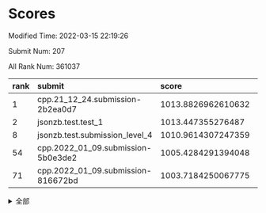# Scores

Modified Time: 2022-03-15 22:19:26

Submit Num: 207

All Rank Num: 361037

| rank |               submit               |       score        |       sigma        | pk_num |
| :--- | :--------------------------------- | :----------------- | :----------------- | :----- |
| 1    | cpp.21_12_24.submission-2b2ea0d7   | 1013.8826962610632 | 0.8131409067050671 | 6977   |
| 2    | jsonzb.test.test_1                 | 1013.447355276487  | 0.8195517110439823 | 6973   |
| 8    | jsonzb.test.submission_level_4     | 1010.9614307247359 | 0.786910508144284  | 6978   |
| 54   | cpp.2022_01_09.submission-5b0e3de2 | 1005.4284291394048 | 0.719879764294841  | 6976   |
| 71   | cpp.2022_01_09.submission-816672bd | 1003.7184250067775 | 0.7135492041366311 | 6976   |


<details>
<summary>全部</summary>

| rank |                 submit                 |       score        |       sigma        | pk_num |
| :--- | :------------------------------------- | :----------------- | :----------------- | :----- |
| 1    | cpp.21_12_24.submission-2b2ea0d7       | 1013.8826962610632 | 0.8131409067050671 | 6977   |
| 2    | jsonzb.test.test_1                     | 1013.447355276487  | 0.8195517110439823 | 6973   |
| 3    | gobigger.level_3.submission_level_3_31 | 1012.1103695481054 | 0.7847906338273891 | 6976   |
| 4    | gobigger.level_3.submission_level_3_48 | 1011.456647679905  | 0.7575127946132157 | 6977   |
| 5    | gobigger.level_3.submission_level_3_33 | 1011.0516453246652 | 0.7794248910555088 | 6977   |
| 6    | gobigger.level_3.submission_level_3_42 | 1011.0431551730715 | 0.7704554525670448 | 6977   |
| 7    | gobigger.level_3.submission_level_3_22 | 1011.0205505618678 | 0.766946861220124  | 6974   |
| 8    | jsonzb.test.submission_level_4         | 1010.9614307247359 | 0.786910508144284  | 6978   |
| 9    | gobigger.level_3.submission_level_3_1  | 1010.8869807342274 | 0.7631938487742148 | 6981   |
| 10   | gobigger.level_3.submission_level_3_18 | 1010.873813649887  | 0.7450260804281681 | 6978   |
| 11   | gobigger.level_3.submission_level_3_36 | 1010.8468455158845 | 0.7663941901347038 | 6975   |
| 12   | gobigger.level_3.submission_level_3_40 | 1010.835078347662  | 0.7679745457519911 | 6980   |
| 13   | gobigger.level_3.submission_level_3_16 | 1010.7928192223885 | 0.7496425497322176 | 6976   |
| 14   | gobigger.level_3.submission_level_3_7  | 1010.743911384196  | 0.7765815793955171 | 6977   |
| 15   | gobigger.level_3.submission_level_3_38 | 1010.7229676588975 | 0.7601414436750851 | 6976   |
| 16   | gobigger.level_3.submission_level_3_44 | 1010.6670695918851 | 0.7556929094276055 | 6976   |
| 17   | gobigger.level_3.submission_level_3_5  | 1010.6077567949767 | 0.7876415194842623 | 6973   |
| 18   | gobigger.level_3.submission_level_3_3  | 1010.5922999280897 | 0.7477037978354165 | 6976   |
| 19   | gobigger.level_3.submission_level_3_39 | 1010.5795927004593 | 0.764770878597157  | 6977   |
| 20   | gobigger.level_3.submission_level_3_19 | 1010.5116774102161 | 0.768515215133221  | 6974   |
| 21   | gobigger.level_3.submission_level_3_49 | 1010.5002031312071 | 0.7614276258889673 | 6974   |
| 22   | gobigger.level_3.submission_level_3_43 | 1010.455388683667  | 0.7617432813626299 | 6974   |
| 23   | gobigger.level_3.submission_level_3_34 | 1010.4242801029899 | 0.7618366669199488 | 6978   |
| 24   | gobigger.level_3.submission_level_3_15 | 1010.3351046792296 | 0.7724372835280192 | 6976   |
| 25   | gobigger.level_3.submission_level_3_17 | 1010.2835877937869 | 0.7891891944697048 | 6979   |
| 26   | gobigger.level_3.submission_level_3_47 | 1010.2295481886194 | 0.7729807724138774 | 6971   |
| 27   | gobigger.level_3.submission_level_3_12 | 1010.2071081964237 | 0.7512783591651723 | 6977   |
| 28   | gobigger.level_3.submission_level_3_20 | 1010.2028766844132 | 0.7657603764048546 | 6973   |
| 29   | gobigger.level_3.submission_level_3_10 | 1010.1576733322246 | 0.7577137995822764 | 6978   |
| 30   | gobigger.level_3.submission_level_3_45 | 1010.1075522563551 | 0.7702789991235408 | 6976   |
| 31   | gobigger.level_3.submission_level_3_4  | 1010.1067758877585 | 0.7535521174767815 | 6975   |
| 32   | gobigger.level_3.submission_level_3_37 | 1010.0875335428816 | 0.7498910805267484 | 6978   |
| 33   | gobigger.level_3.submission_level_3_23 | 1010.0577368117886 | 0.7626368122775141 | 6978   |
| 34   | gobigger.level_3.submission_level_3_6  | 1010.0430945624282 | 0.7630684350777522 | 6978   |
| 35   | gobigger.level_3.submission_level_3_30 | 1010.0123579078211 | 0.7454952443167916 | 6977   |
| 36   | gobigger.level_3.submission_level_3_26 | 1009.9988263369953 | 0.7928094661909288 | 6982   |
| 37   | gobigger.level_3.submission_level_3_24 | 1009.9532983361241 | 0.7424570835086699 | 6971   |
| 38   | gobigger.level_3.submission_level_3_8  | 1009.8329846882956 | 0.769120350579501  | 6978   |
| 39   | gobigger.level_3.submission_level_3_27 | 1009.7966607211652 | 0.7629303938658315 | 6976   |
| 40   | gobigger.level_3.submission_level_3_14 | 1009.6246102609553 | 0.7575231509216657 | 6976   |
| 41   | gobigger.level_3.submission_level_3_9  | 1009.5524143893639 | 0.7527849986211178 | 6976   |
| 42   | gobigger.level_3.submission_level_3_25 | 1009.5215054848139 | 0.7414514022017329 | 6976   |
| 43   | gobigger.level_3.submission_level_3_13 | 1009.353207816722  | 0.7502667608288228 | 6976   |
| 44   | gobigger.level_3.submission_level_3_35 | 1009.3506085679578 | 0.7749642920414558 | 6974   |
| 45   | gobigger.level_3.submission_level_3_21 | 1009.2845643057329 | 0.7378523415518297 | 6976   |
| 46   | gobigger.level_3.submission_level_3_29 | 1009.2830481747822 | 0.7607918421875138 | 6977   |
| 47   | gobigger.level_3.submission_level_3_0  | 1009.2686443202358 | 0.7456095629706904 | 6978   |
| 48   | gobigger.level_3.submission_level_3_11 | 1009.1817542386985 | 0.7337679455864667 | 6978   |
| 49   | gobigger.level_3.submission_level_3_28 | 1009.0647920292209 | 0.7371610459648049 | 6977   |
| 50   | gobigger.level_3.submission_level_3_46 | 1009.0276851172351 | 0.7504680908860393 | 6974   |
| 51   | gobigger.level_3.submission_level_3_2  | 1008.9945949970772 | 0.7617189767254491 | 6978   |
| 52   | gobigger.level_3.submission_level_3_41 | 1008.5791419309442 | 0.7701809299227275 | 6977   |
| 53   | gobigger.level_3.submission_level_3_32 | 1007.3919967621961 | 0.7402554462493892 | 6976   |
| 54   | cpp.2022_01_09.submission-5b0e3de2     | 1005.4284291394048 | 0.719879764294841  | 6976   |
| 55   | gobigger.level_1.submission_level_1_26 | 1004.6881837007691 | 0.7195424537513763 | 6977   |
| 56   | gobigger.level_1.submission_level_1_48 | 1004.5968989132011 | 0.7105833982735488 | 6974   |
| 57   | gobigger.level_1.submission_level_1_16 | 1004.5564171339771 | 0.704199524214743  | 6980   |
| 58   | gobigger.level_1.submission_level_1_38 | 1004.5234359741539 | 0.7138512952923518 | 6977   |
| 59   | gobigger.level_1.submission_level_1_15 | 1004.2738488196849 | 0.7111447116435132 | 6973   |
| 60   | gobigger.level_1.submission_level_1_11 | 1004.1530931244685 | 0.7135689389138558 | 6979   |
| 61   | gobigger.level_1.submission_level_1_42 | 1004.0145825928922 | 0.7217529511722981 | 6976   |
| 62   | gobigger.level_1.submission_level_1_13 | 1004.0119239119836 | 0.7169613668233571 | 6977   |
| 63   | gobigger.level_1.submission_level_1_6  | 1004.0097999746032 | 0.714683534258681  | 6987   |
| 64   | gobigger.level_1.submission_level_1_43 | 1003.9853308965926 | 0.7217076027922372 | 6982   |
| 65   | gobigger.level_1.submission_level_1_40 | 1003.9442904115975 | 0.7229691586385886 | 6978   |
| 66   | gobigger.level_1.submission_level_1_44 | 1003.8666403566626 | 0.7171147111110592 | 6971   |
| 67   | gobigger.level_1.submission_level_1_35 | 1003.8244884859079 | 0.7188022622764996 | 6976   |
| 68   | gobigger.level_1.submission_level_1_17 | 1003.7606173332521 | 0.7293798934089148 | 6976   |
| 69   | gobigger.level_1.submission_level_1_2  | 1003.7553358402084 | 0.7243467690094036 | 6982   |
| 70   | gobigger.level_1.submission_level_1_14 | 1003.7379766703297 | 0.7216992674212283 | 6977   |
| 71   | cpp.2022_01_09.submission-816672bd     | 1003.7184250067775 | 0.7135492041366311 | 6976   |
| 72   | gobigger.level_1.submission_level_1_24 | 1003.7144639720084 | 0.7200419074976041 | 6976   |
| 73   | gobigger.level_1.submission_level_1_12 | 1003.7126474516444 | 0.7130423453158004 | 6978   |
| 74   | gobigger.level_1.submission_level_1_1  | 1003.6164388283015 | 0.7225123205130699 | 6976   |
| 75   | gobigger.level_1.submission_level_1_46 | 1003.5593140170313 | 0.7187322983392119 | 6977   |
| 76   | gobigger.level_1.submission_level_1_3  | 1003.4663178098624 | 0.7109925699524775 | 6969   |
| 77   | gobigger.level_1.submission_level_1_32 | 1003.3844521289456 | 0.7201930782395054 | 6978   |
| 78   | gobigger.level_1.submission_level_1_47 | 1003.345200804525  | 0.7069398711634347 | 6978   |
| 79   | gobigger.level_1.submission_level_1_33 | 1003.1733883159519 | 0.7153643201713591 | 6978   |
| 80   | gobigger.level_1.submission_level_1_34 | 1003.1699076421596 | 0.7187513194579046 | 6978   |
| 81   | gobigger.level_1.submission_level_1_23 | 1003.1484552216468 | 0.7156744005454979 | 6981   |
| 82   | gobigger.level_1.submission_level_1_8  | 1003.1481565449195 | 0.7164262089166963 | 6976   |
| 83   | gobigger.level_1.submission_level_1_37 | 1003.0889339237672 | 0.7185873565601717 | 6971   |
| 84   | gobigger.level_1.submission_level_1_30 | 1003.0859754940891 | 0.7114809487517544 | 6977   |
| 85   | gobigger.level_1.submission_level_1_31 | 1003.0615208477144 | 0.7215384008951982 | 6974   |
| 86   | gobigger.level_1.submission_level_1_4  | 1003.053520433697  | 0.7163377291537929 | 6977   |
| 87   | gobigger.level_1.submission_level_1_20 | 1003.0497797078788 | 0.7094511920719874 | 6972   |
| 88   | gobigger.level_1.submission_level_1_25 | 1003.0094147132531 | 0.7153640941691533 | 6979   |
| 89   | gobigger.level_1.submission_level_1_39 | 1003.0014824555302 | 0.7132537477131019 | 6977   |
| 90   | gobigger.level_1.submission_level_1_10 | 1002.951017445081  | 0.7134862661660007 | 6980   |
| 91   | gobigger.level_1.submission_level_1_22 | 1002.9255296174755 | 0.7146970854973029 | 6980   |
| 92   | gobigger.level_1.submission_level_1_19 | 1002.8151494759769 | 0.7321468854435265 | 6978   |
| 93   | gobigger.level_1.submission_level_1_9  | 1002.7975278197057 | 0.7071556128814229 | 6978   |
| 94   | gobigger.level_1.submission_level_1_41 | 1002.7534818961499 | 0.7164819955684114 | 6978   |
| 95   | gobigger.level_1.submission_level_1_5  | 1002.712902427695  | 0.7150953295229786 | 6980   |
| 96   | gobigger.level_1.submission_level_1_27 | 1002.6922393609981 | 0.7154264609307425 | 6979   |
| 97   | gobigger.level_1.submission_level_1_21 | 1002.6835250062217 | 0.7083264365447038 | 6975   |
| 98   | gobigger.level_1.submission_level_1_29 | 1002.6764972082304 | 0.718519002454818  | 6976   |
| 99   | gobigger.level_1.submission_level_1_18 | 1002.6442530531144 | 0.7172059342593219 | 6978   |
| 100  | gobigger.level_1.submission_level_1_49 | 1002.4793043062973 | 0.718539202451661  | 6974   |
| 101  | gobigger.level_1.submission_level_1_45 | 1002.3649228433948 | 0.7156155316619417 | 6978   |
| 102  | gobigger.level_1.submission_level_1_36 | 1002.3564879662738 | 0.7190042178953718 | 6976   |
| 103  | gobigger.level_1.submission_level_1_7  | 1002.2790668381002 | 0.7086353683005329 | 6978   |
| 104  | gobigger.level_1.submission_level_1_28 | 1002.1533537000884 | 0.7196505007031704 | 6977   |
| 105  | gobigger.level_1.submission_level_1_0  | 1001.7872992839223 | 0.7127631477223332 | 6981   |
| 106  | gobigger.random.submission_random_27   | 997.5409790107524  | 0.7001693383631487 | 6972   |
| 107  | gobigger.random.submission_random_33   | 996.8764563009076  | 0.706769214160266  | 6977   |
| 108  | gobigger.random.submission_random_12   | 996.8473698470731  | 0.7117609203239904 | 6976   |
| 109  | gobigger.random.submission_random_4    | 996.7938599522881  | 0.7231101653871244 | 6972   |
| 110  | gobigger.random.submission_random_17   | 996.7174363046133  | 0.7163622808283381 | 6976   |
| 111  | gobigger.random.submission_random_49   | 996.6678843535713  | 0.7058602363269763 | 6976   |
| 112  | gobigger.random.submission_random_31   | 996.6044096548137  | 0.6977302783612348 | 6976   |
| 113  | gobigger.random.submission_random_23   | 996.5735464249848  | 0.7070446415320439 | 6976   |
| 114  | gobigger.random.submission_random_24   | 996.5055289204295  | 0.7117921847319134 | 6981   |
| 115  | gobigger.random.submission_random_22   | 996.4780872898168  | 0.7140115221489828 | 6976   |
| 116  | gobigger.random.submission_random_37   | 996.3820138990745  | 0.7198970175392749 | 6977   |
| 117  | gobigger.random.submission_random_10   | 996.3695016726858  | 0.7102338634391528 | 6975   |
| 118  | gobigger.random.submission_random_6    | 996.330741174829   | 0.7182981387031521 | 6978   |
| 119  | gobigger.random.submission_random_25   | 996.2948114963909  | 0.7080277238886898 | 6979   |
| 120  | gobigger.random.submission_random_14   | 996.2672159024277  | 0.7141441459529305 | 6981   |
| 121  | gobigger.random.submission_random_48   | 996.2440585269251  | 0.7014957706927085 | 6977   |
| 122  | gobigger.random.submission_random_45   | 996.2268736140118  | 0.7099885117981806 | 6978   |
| 123  | gobigger.random.submission_random_36   | 996.139767532657   | 0.7156073267698193 | 6976   |
| 124  | gobigger.random.submission_random_46   | 996.1227128081731  | 0.715540979902189  | 6977   |
| 125  | gobigger.random.submission_random_20   | 996.0789675530797  | 0.7098265700521372 | 6977   |
| 126  | gobigger.random.submission_random_47   | 995.9916156497391  | 0.7081543041317879 | 6979   |
| 127  | gobigger.random.submission_random_13   | 995.872611188931   | 0.7141231225159692 | 6976   |
| 128  | gobigger.random.submission_random_40   | 995.8552863662907  | 0.7051561509991109 | 6971   |
| 129  | gobigger.random.submission_random_26   | 995.8000285395543  | 0.71209183988455   | 6973   |
| 130  | gobigger.random.submission_random_41   | 995.7712549151573  | 0.7127697803766094 | 6978   |
| 131  | gobigger.random.submission_random_16   | 995.7590035049342  | 0.7055985706979957 | 6978   |
| 132  | gobigger.random.submission_random_19   | 995.7441899670276  | 0.712250299360782  | 6975   |
| 133  | gobigger.random.submission_random_9    | 995.727885750799   | 0.7117617199532972 | 6972   |
| 134  | gobigger.random.submission_random_11   | 995.7259612323895  | 0.7175906305472536 | 6973   |
| 135  | gobigger.random.submission_random_28   | 995.7140008312978  | 0.705377467367877  | 6982   |
| 136  | gobigger.random.submission_random_29   | 995.7113660048993  | 0.7096045233625156 | 6978   |
| 137  | gobigger.random.submission_random_38   | 995.6780670411491  | 0.7043319077220742 | 6975   |
| 138  | gobigger.random.submission_random_8    | 995.6458005726557  | 0.7208352997049535 | 6978   |
| 139  | gobigger.random.submission_random_1    | 995.6047358590704  | 0.7022431857825496 | 6973   |
| 140  | gobigger.random.submission_random_15   | 995.6005000247558  | 0.7132504426162419 | 6978   |
| 141  | gobigger.random.submission_random_3    | 995.5944960909796  | 0.7137733351418352 | 6977   |
| 142  | gobigger.random.submission_random_39   | 995.5735012947657  | 0.7181055595989305 | 6976   |
| 143  | gobigger.random.submission_random_43   | 995.552497651514   | 0.7123986604623255 | 6979   |
| 144  | gobigger.random.submission_random_18   | 995.53162484775    | 0.7095224310889479 | 6977   |
| 145  | gobigger.random.submission_random_0    | 995.4703134532675  | 0.7099142859233467 | 6979   |
| 146  | gobigger.random.submission_random_32   | 995.4118576212168  | 0.7197307357470735 | 6981   |
| 147  | gobigger.random.submission_random_5    | 995.3936699981206  | 0.7168771880934269 | 6976   |
| 148  | gobigger.random.submission_random_21   | 995.3813671364985  | 0.7109285176257609 | 6979   |
| 149  | gobigger.random.submission_random_34   | 995.3417814624553  | 0.7214315771877436 | 6977   |
| 150  | gobigger.random.submission_random_30   | 995.2671960516561  | 0.7268141159084064 | 6980   |
| 151  | gobigger.random.submission_random_42   | 995.22829439466    | 0.7072712855442083 | 6976   |
| 152  | gobigger.random.submission_random_44   | 995.2256096522453  | 0.7170965951895762 | 6974   |
| 153  | gobigger.random.submission_random_35   | 994.9758468488009  | 0.7041425354438133 | 6979   |
| 154  | gobigger.random.submission_random_7    | 994.8972668190667  | 0.725870132004029  | 6978   |
| 155  | gobigger.random.submission_random_2    | 994.7847328458494  | 0.7255795360287945 | 6977   |
| 156  | gobigger.level_2.submission_level_2_33 | 993.8910729529181  | 0.7283427500058959 | 6975   |
| 157  | gobigger.level_2.submission_level_2_9  | 993.671394205151   | 0.7351771514273808 | 6977   |
| 158  | gobigger.level_2.submission_level_2_29 | 993.6429183221472  | 0.7284156101072936 | 6975   |
| 159  | gobigger.level_2.submission_level_2_28 | 993.4803436361414  | 0.7338758963400841 | 6975   |
| 160  | gobigger.level_2.submission_level_2_8  | 993.4458595086288  | 0.7307743528211523 | 6971   |
| 161  | gobigger.level_2.submission_level_2_49 | 993.3587277290862  | 0.7526927981024839 | 6970   |
| 162  | gobigger.level_2.submission_level_2_11 | 993.2972615714555  | 0.7397631570871116 | 6973   |
| 163  | gobigger.level_2.submission_level_2_41 | 993.0450542133301  | 0.7251698175482891 | 6982   |
| 164  | gobigger.level_2.submission_level_2_47 | 993.0069976752715  | 0.7528556805629539 | 6978   |
| 165  | gobigger.level_2.submission_level_2_44 | 992.9877608327331  | 0.7352853909136667 | 6980   |
| 166  | gobigger.level_2.submission_level_2_18 | 992.9553545378593  | 0.7387349843316445 | 6972   |
| 167  | gobigger.level_2.submission_level_2_14 | 992.7984790727018  | 0.7487504055976956 | 6977   |
| 168  | gobigger.level_2.submission_level_2_24 | 992.7505296887147  | 0.7246321796923951 | 6972   |
| 169  | gobigger.level_2.submission_level_2_6  | 992.7487211026935  | 0.7425188288588861 | 6975   |
| 170  | gobigger.level_2.submission_level_2_15 | 992.7468996901636  | 0.7266361692132632 | 6975   |
| 171  | gobigger.level_2.submission_level_2_20 | 992.6257153623477  | 0.7340420058752378 | 6978   |
| 172  | gobigger.level_2.submission_level_2_23 | 992.6237388168624  | 0.7278762243531017 | 6980   |
| 173  | gobigger.level_2.submission_level_2_45 | 992.6000154041772  | 0.7578762095977778 | 6974   |
| 174  | gobigger.level_2.submission_level_2_46 | 992.5435871895876  | 0.730950438374222  | 6983   |
| 175  | gobigger.level_2.submission_level_2_25 | 992.4967852710428  | 0.7400714867421039 | 6974   |
| 176  | gobigger.level_2.submission_level_2_27 | 992.4758465911449  | 0.7519542529853527 | 6975   |
| 177  | gobigger.level_2.submission_level_2_42 | 992.4750719691461  | 0.76416247690147   | 6974   |
| 178  | gobigger.level_2.submission_level_2_5  | 992.41584502665    | 0.7469999725953999 | 6976   |
| 179  | gobigger.level_2.submission_level_2_34 | 992.3601863627795  | 0.7640884804304847 | 6978   |
| 180  | gobigger.level_2.submission_level_2_2  | 992.3043054363807  | 0.7495814273951749 | 6978   |
| 181  | gobigger.level_2.submission_level_2_40 | 992.1943929002745  | 0.7336027432877543 | 6975   |
| 182  | gobigger.level_2.submission_level_2_21 | 992.1627353545598  | 0.7605357272956167 | 6973   |
| 183  | gobigger.level_2.submission_level_2_7  | 992.1402461464991  | 0.7533181610340518 | 6977   |
| 184  | gobigger.level_2.submission_level_2_13 | 992.1334609513731  | 0.7367440035646297 | 6976   |
| 185  | gobigger.level_2.submission_level_2_43 | 992.0435376502701  | 0.7267212950955605 | 6977   |
| 186  | gobigger.level_2.submission_level_2_16 | 991.8170547983183  | 0.759884939783112  | 6978   |
| 187  | gobigger.level_2.submission_level_2_22 | 991.5314673844426  | 0.7500445207798085 | 6980   |
| 188  | gobigger.level_2.submission_level_2_3  | 991.4869594591338  | 0.7445802978910894 | 6978   |
| 189  | gobigger.level_2.submission_level_2_26 | 991.3827819318241  | 0.7300836003253401 | 6976   |
| 190  | gobigger.level_2.submission_level_2_10 | 991.3298530377223  | 0.7473585904679275 | 6976   |
| 191  | gobigger.level_2.submission_level_2_1  | 991.2686782483672  | 0.7734428567464733 | 6973   |
| 192  | gobigger.level_2.submission_level_2_4  | 991.1923597625445  | 0.7652509313086989 | 6971   |
| 193  | gobigger.level_2.submission_level_2_32 | 991.1043845811952  | 0.7553430185928769 | 6977   |
| 194  | gobigger.level_2.submission_level_2_17 | 991.0864161196519  | 0.7557379399602433 | 6980   |
| 195  | gobigger.level_2.submission_level_2_48 | 991.0246458987141  | 0.7685993077517347 | 6980   |
| 196  | gobigger.level_2.submission_level_2_0  | 990.9344906670948  | 0.7542507028798882 | 6977   |
| 197  | gobigger.level_2.submission_level_2_19 | 990.8700628551939  | 0.7691182945426958 | 6976   |
| 198  | gobigger.level_2.submission_level_2_38 | 990.8369739661431  | 0.7631507952727702 | 6977   |
| 199  | gobigger.level_2.submission_level_2_31 | 990.7234968552871  | 0.7622424644513764 | 6975   |
| 200  | gobigger.level_2.submission_level_2_39 | 990.6956191684379  | 0.7709467652977903 | 6982   |
| 201  | gobigger.level_2.submission_level_2_12 | 990.663048513293   | 0.7737392162110711 | 6969   |
| 202  | gobigger.level_2.submission_level_2_36 | 990.5238526491136  | 0.7583468667320685 | 6971   |
| 203  | gobigger.level_2.submission_level_2_35 | 990.4518923421631  | 0.7525019909603968 | 6975   |
| 204  | gobigger.level_2.submission_level_2_37 | 990.3420033674126  | 0.7771075132580038 | 6979   |
| 205  | gobigger.level_2.submission_level_2_30 | 989.9901730870625  | 0.769759498834761  | 6974   |
| 206  | gobigger.none.submission_none_0        | 979.2624152424052  | 1.1983352063039239 | 6978   |
| 207  | gobigger.none.submission_none_1        | 974.4154650304631  | 1.6263464548663642 | 6979   |

</details>